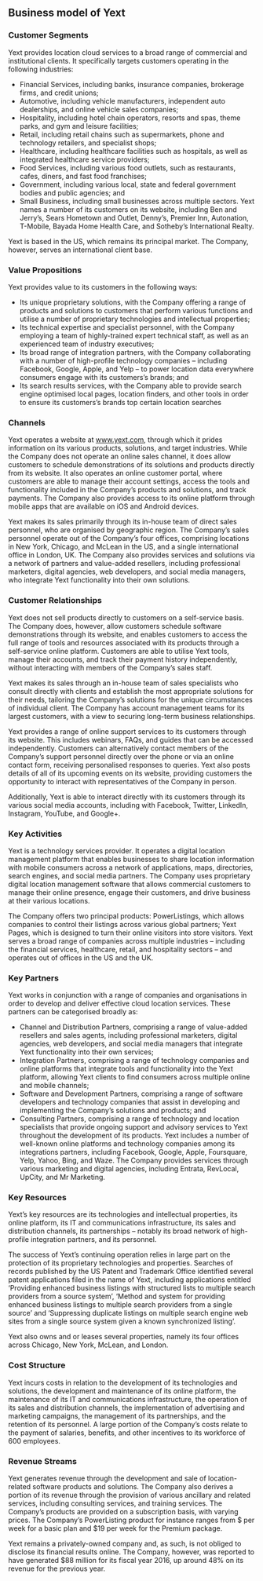 Business model of Yext
----------------------

 ### Customer Segments

 Yext provides location cloud services to a broad range of commercial and institutional clients. It specifically targets customers operating in the following industries:

  * Financial Services, including banks, insurance companies, brokerage firms, and credit unions;
 * Automotive, including vehicle manufacturers, independent auto dealerships, and online vehicle sales companies;
 * Hospitality, including hotel chain operators, resorts and spas, theme parks, and gym and leisure facilities;
 * Retail, including retail chains such as supermarkets, phone and technology retailers, and specialist shops;
 * Healthcare, including healthcare facilities such as hospitals, as well as integrated healthcare service providers;
 * Food Services, including various food outlets, such as restaurants, cafes, diners, and fast food franchises;
 * Government, including various local, state and federal government bodies and public agencies; and
 * Small Business, including small businesses across multiple sectors.
  Yext names a number of its customers on its website, including Ben and Jerry’s, Sears Hometown and Outlet, Denny’s, Premier Inn, Autonation, T-Mobile, Bayada Home Health Care, and Sotheby’s International Realty.

 Yext is based in the US, which remains its principal market. The Company, however, serves an international client base.

 ### Value Propositions

 Yext provides value to its customers in the following ways:

  * Its unique proprietary solutions, with the Company offering a range of products and solutions to customers that perform various functions and utilise a number of proprietary technologies and intellectual properties;
 * Its technical expertise and specialist personnel, with the Company employing a team of highly-trained expert technical staff, as well as an experienced team of industry executives;
 * Its broad range of integration partners, with the Company collaborating with a number of high-profile technology companies – including Facebook, Google, Apple, and Yelp – to power location data everywhere consumers engage with its customers’s brands; and
 * Its search results services, with the Company able to provide search engine optimised local pages, location finders, and other tools in order to ensure its customers’s brands top certain location searches
  ### Channels

 Yext operates a website at www.yext.com, through which it prides information on its various products, solutions, and target industries. While the Company does not operate an online sales channel, it does allow customers to schedule demonstrations of its solutions and products directly from its website. It also operates an online customer portal, where customers are able to manage their account settings, access the tools and functionality included in the Company’s products and solutions, and track payments. The Company also provides access to its online platform through mobile apps that are available on iOS and Android devices.

 Yext makes its sales primarily through its in-house team of direct sales personnel, who are organised by geographic region. The Company’s sales personnel operate out of the Company’s four offices, comprising locations in New York, Chicago, and McLean in the US, and a single international office in London, UK. The Company also provides services and solutions via a network of partners and value-added resellers, including professional marketers, digital agencies, web developers, and social media managers, who integrate Yext functionality into their own solutions.

 ### Customer Relationships

 Yext does not sell products directly to customers on a self-service basis. The Company does, however, allow customers schedule software demonstrations through its website, and enables customers to access the full range of tools and resources associated with its products through a self-service online platform. Customers are able to utilise Yext tools, manage their accounts, and track their payment history independently, without interacting with members of the Company’s sales staff.

 Yext makes its sales through an in-house team of sales specialists who consult directly with clients and establish the most appropriate solutions for their needs, tailoring the Company’s solutions for the unique circumstances of individual client. The Company has account management teams for its largest customers, with a view to securing long-term business relationships.

 Yext provides a range of online support services to its customers through its website. This includes webinars, FAQs, and guides that can be accessed independently. Customers can alternatively contact members of the Company’s support personnel directly over the phone or via an online contact form, receiving personalised responses to queries. Yext also posts details of all of its upcoming events on its website, providing customers the opportunity to interact with representatives of the Company in person.

 Additionally, Yext is able to interact directly with its customers through its various social media accounts, including with Facebook, Twitter, LinkedIn, Instagram, YouTube, and Google+.

 ### Key Activities

 Yext is a technology services provider. It operates a digital location management platform that enables businesses to share location information with mobile consumers across a network of applications, maps, directories, search engines, and social media partners. The Company uses proprietary digital location management software that allows commercial customers to manage their online presence, engage their customers, and drive business at their various locations.

 The Company offers two principal products: PowerListings, which allows companies to control their listings across various global partners; Yext Pages, which is designed to turn their online visitors into store visitors. Yext serves a broad range of companies across multiple industries – including the financial services, healthcare, retail, and hospitality sectors – and operates out of offices in the US and the UK.

 ### Key Partners

 Yext works in conjunction with a range of companies and organisations in order to develop and deliver effective cloud location services. These partners can be categorised broadly as:

  * Channel and Distribution Partners, comprising a range of value-added resellers and sales agents, including professional marketers, digital agencies, web developers, and social media managers that integrate Yext functionality into their own services;
 * Integration Partners, comprising a range of technology companies and online platforms that integrate tools and functionality into the Yext platform, allowing Yext clients to find consumers across multiple online and mobile channels;
 * Software and Development Partners, comprising a range of software developers and technology companies that assist in developing and implementing the Company’s solutions and products; and
 * Consulting Partners, comprising a range of technology and location specialists that provide ongoing support and advisory services to Yext throughout the development of its products.
  Yext includes a number of well-known online platforms and technology companies among its integrations partners, including Facebook, Google, Apple, Foursquare, Yelp, Yahoo, Bing, and Waze. The Company provides services through various marketing and digital agencies, including Entrata, RevLocal, UpCity, and Mr Marketing.

 ### Key Resources

 Yext’s key resources are its technologies and intellectual properties, its online platform, its IT and communications infrastructure, its sales and distribution channels, its partnerships – notably its broad network of high-profile integration partners, and its personnel.

 The success of Yext’s continuing operation relies in large part on the protection of its proprietary technologies and properties. Searches of records published by the US Patent and Trademark Office identified several patent applications filed in the name of Yext, including applications entitled ‘Providing enhanced business listings with structured lists to multiple search providers from a source system’, ‘Method and system for providing enhanced business listings to multiple search providers from a single source’ and ‘Suppressing duplicate listings on multiple search engine web sites from a single source system given a known synchronized listing’.

 Yext also owns and or leases several properties, namely its four offices across Chicago, New York, McLean, and London.

 ### Cost Structure

 Yext incurs costs in relation to the development of its technologies and solutions, the development and maintenance of its online platform, the maintenance of its IT and communications infrastructure, the operation of its sales and distribution channels, the implementation of advertising and marketing campaigns, the management of its partnerships, and the retention of its personnel. A large portion of the Company’s costs relate to the payment of salaries, benefits, and other incentives to its workforce of 600 employees.

 ### Revenue Streams

 Yext generates revenue through the development and sale of location-related software products and solutions. The Company also derives a portion of its revenue through the provision of various ancillary and related services, including consulting services, and training services. The Company’s products are provided on a subscription basis, with varying prices. The Company’s PowerListing product for instance ranges from $ per week for a basic plan and $19 per week for the Premium package.

 Yext remains a privately-owned company and, as such, is not obliged to disclose its financial results online. The Company, however, was reported to have generated $88 million for its fiscal year 2016, up around 48% on its revenue for the previous year.